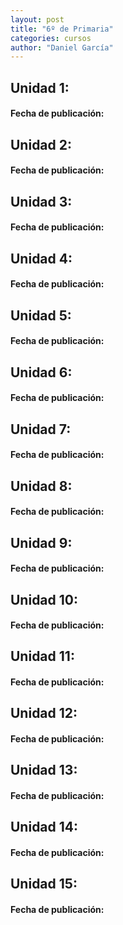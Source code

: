 ```yaml
---
layout: post
title: "6º de Primaria"
categories: cursos
author: "Daniel García"
---
```


## Unidad 1: ##
#### Fecha de publicación: ####

## Unidad 2: ##
#### Fecha de publicación: ####

## Unidad 3: ##
#### Fecha de publicación: ####

## Unidad 4: ##
#### Fecha de publicación: ####

## Unidad 5: ##
#### Fecha de publicación: ####

## Unidad 6: ##
#### Fecha de publicación: ####

## Unidad 7: ##
#### Fecha de publicación: ####

## Unidad 8: ##
#### Fecha de publicación: ####

## Unidad 9: ##
#### Fecha de publicación: ####

## Unidad 10: ##
#### Fecha de publicación: ####

## Unidad 11: ##
#### Fecha de publicación: ####

## Unidad 12: ##
#### Fecha de publicación: ####

## Unidad 13: ##
#### Fecha de publicación: ####

## Unidad 14: ##
#### Fecha de publicación: ####

## Unidad 15: ##
#### Fecha de publicación: ####
